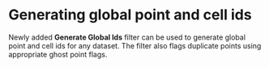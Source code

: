 # Generating global point and cell ids

Newly added **Generate Global Ids** filter can be used to generate global
point and cell ids for any dataset. The filter also flags duplicate points
using appropriate ghost point flags.
